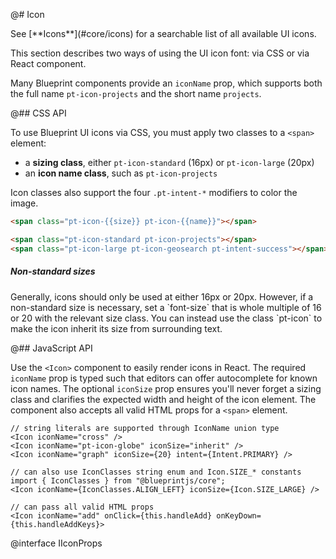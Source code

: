 @# Icon

<div class="pt-callout pt-intent-primary pt-icon-info-sign">
    See [**Icons**](#core/icons) for a searchable list of all available UI icons.
</div>

This section describes two ways of using the UI icon font: via CSS or via React component.

Many Blueprint components provide an `iconName` prop, which supports both the
full name `pt-icon-projects` and the short name `projects`.

@## CSS API

To use Blueprint UI icons via CSS, you must apply two classes to a `<span>` element:
- a __sizing class__, either `pt-icon-standard` (16px) or `pt-icon-large` (20px)
- an __icon name class__, such as `pt-icon-projects`

Icon classes also support the four `.pt-intent-*` modifiers to color the image.

```html
<span class="pt-icon-{{size}} pt-icon-{{name}}"></span>

<span class="pt-icon-standard pt-icon-projects"></span>
<span class="pt-icon-large pt-icon-geosearch pt-intent-success"></span>
```

<div class="pt-callout pt-intent-primary pt-icon-info-sign">
    <h5>Non-standard sizes</h5>
    Generally, icons should only be used at either 16px or 20px. However, if a non-standard size is
    necessary, set a `font-size` that is whole multiple of 16 or 20 with the relevant size class.
    You can instead use the class `pt-icon` to make the icon inherit its size from surrounding text.
</div>

@## JavaScript API

Use the `<Icon>` component to easily render icons in React. The required `iconName` prop is typed
such that editors can offer autocomplete for known icon names. The optional `iconSize` prop ensures
you'll never forget a sizing class and clarifies the expected width and height of the icon element.
The component also accepts all valid HTML props for a `<span>` element.

```tsx
// string literals are supported through IconName union type
<Icon iconName="cross" />
<Icon iconName="pt-icon-globe" iconSize="inherit" />
<Icon iconName="graph" iconSize={20} intent={Intent.PRIMARY} />

// can also use IconClasses string enum and Icon.SIZE_* constants
import { IconClasses } from "@blueprintjs/core";
<Icon iconName={IconClasses.ALIGN_LEFT} iconSize={Icon.SIZE_LARGE} />

// can pass all valid HTML props
<Icon iconName="add" onClick={this.handleAdd} onKeyDown={this.handleAddKeys}>
```

@interface IIconProps
